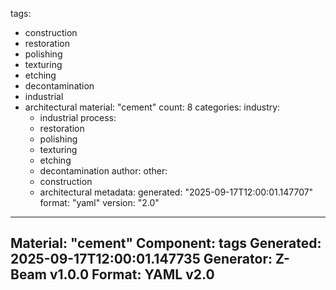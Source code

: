 tags:
  - construction
  - restoration
  - polishing
  - texturing
  - etching
  - decontamination
  - industrial
  - architectural
material: "cement"
count: 8
categories:
  industry:
    - industrial
  process:
    - restoration
    - polishing
    - texturing
    - etching
    - decontamination
  author:
  other:
    - construction
    - architectural
metadata:
  generated: "2025-09-17T12:00:01.147707"
  format: "yaml"
  version: "2.0"

---
Material: "cement"
Component: tags
Generated: 2025-09-17T12:00:01.147735
Generator: Z-Beam v1.0.0
Format: YAML v2.0
---